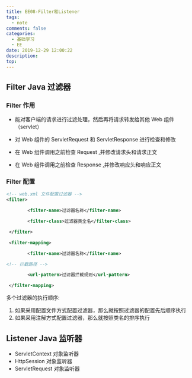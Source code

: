 ```yaml
---
title: EE08-Filter和Listener
tags:
  - note
comments: false
categories:
  - 基础学习
  - EE
date: 2019-12-29 12:00:22
description:
top:
---
```


## Filter Java 过滤器

### Filter 作用

* 能对客户端的请求进行过滤处理，然后再将请求转发给其他 Web 组件（servlet）

* 对 Web 组件的 ServletRequest 和 ServletResponse 进行检查和修改

* 在 Web 组件调用之前检查 Request ,并修改请求头和请求正文
* 在 Web 组件调用之前检查 Response ,并修改响应头和响应正文

### Filter 配置

```xml
<!-- web.xml 文件配置过滤器 -->
<filter>

        <filter-name>过滤器名称</filter-name>

        <filter-class>过滤器类全名</filter-class>

 </filter>

 <filter-mapping>

        <filter-name>过滤器名称</filter-name>

<!-- 拦截路径 -->

        <url-pattern>过滤器拦截规则</url-pattern>

 </filter-mapping>

```

多个过滤器的执行顺序:

1. 如果采用配置文件方式配置过滤器，那么就按照过滤器的配置先后顺序执行
2. 如果采用注解方式配置过滤器，那么就按照类名的排序执行

## Listener Java 监听器

* ServletContext 对象监听器
* HttpSession 对象监听器
* ServletRequest 对象监听器
